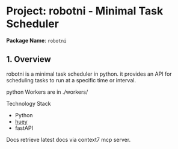 # Project: robotni - Minimal Task Scheduler

**Package Name**: `robotni`

## 1. Overview

robotni is a minimal task scheduler in python. it provides an API for scheduling tasks to run at a specific time or interval.

python Workers are in ./workers/

Technology Stack

- Python
- [huey](https://github.com/coleifer/huey)
- fastAPI

Docs
retrieve latest docs via context7 mcp server.
